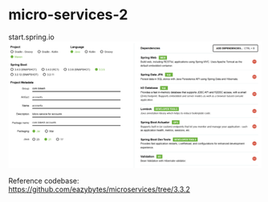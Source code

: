 # micro-services-2

start.spring.io  
![1.png](screenshots%2F1-accounts%2F1.png)

Reference codebase:  
https://github.com/eazybytes/microservices/tree/3.3.2  

